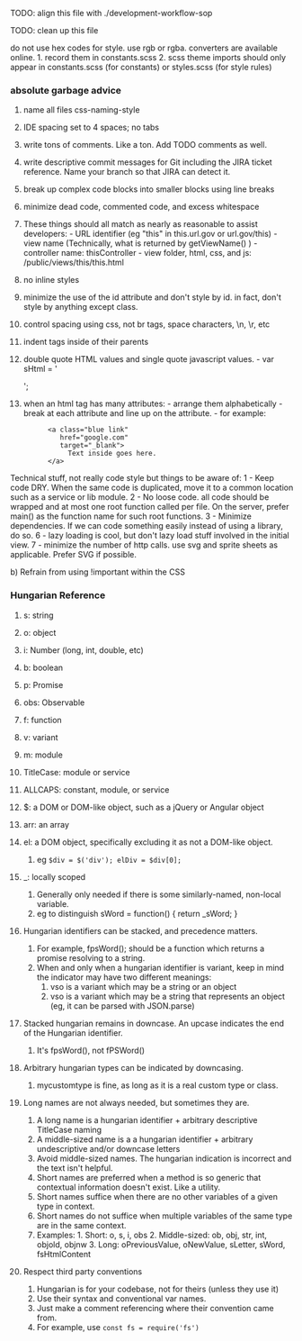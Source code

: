 TODO: align this file with ./development-workflow-sop

TODO: clean up this file

do not use hex codes for style. use rgb or rgba. converters are available online. 1. record them in constants.scss 2. scss theme imports should only appear in constants.scss (for constants) or styles.scss (for style rules)

### absolute garbage advice

1.  name all files css-naming-style
2.  IDE spacing set to 4 spaces; no tabs
3.  write tons of comments. Like a ton. Add TODO comments as well.
4.  write descriptive commit messages for Git including the JIRA ticket reference. Name your branch so that JIRA can detect it.
5.  break up complex code blocks into smaller blocks using line breaks
6.  minimize dead code, commented code, and excess whitespace
7.  These things should all match as nearly as reasonable to assist developers: - URL identifier (eg "this" in this.url.gov or url.gov/this) - view name (Technically, what is returned by getViewName() ) - controller name: thisController - view folder, html, css, and js: /public/views/this/this.html
8.  no inline styles
9.  minimize the use of the id attribute and don't style by id. in fact, don't style by anything except class.
10. control spacing using css, not br tags, space characters, \n, \r, etc
11. indent tags inside of their parents
12. double quote HTML values and single quote javascript values. - var sHtml = '<div class="this is why"></div>';
13. when an html tag has many attributes: - arrange them alphabetically - break at each attribute and line up on the attribute. - for example:

              <a class="blue link"
                 href="google.com"
                 target="_blank">
                   Text inside goes here.
              </a>

Technical stuff, not really code style but things to be aware of:
1 - Keep code DRY. When the same code is duplicated, move it to a common location such as a service or lib module.
2 - No loose code. all code should be wrapped and at most one root function called per file. On the server, prefer main() as the function name for such root functions.
3 - Minimize dependencies. If we can code something easily instead of using a library, do so.
6 - lazy loading is cool, but don't lazy load stuff involved in the initial view.
7 - minimize the number of http calls. use svg and sprite sheets as applicable. Prefer SVG if possible.

b) Refrain from using !important within the CSS

### Hungarian Reference

1.  s: string
2.  o: object
3.  i: Number (long, int, double, etc)
4.  b: boolean
5.  p: Promise
6.  obs: Observable
7.  f: function
8.  v: variant
9.  m: module
10. TitleCase: module or service
11. ALLCAPS: constant, module, or service
12. \$: a DOM or DOM-like object, such as a jQuery or Angular object
13. arr: an array
14. el: a DOM object, specifically excluding it as not a DOM-like object.

    1.  eg `$div = $('div'); elDiv = $div[0];`

15. \_: locally scoped

    1.  Generally only needed if there is some similarly-named, non-local variable.
    1.  eg to distinguish sWord = function() { return \_sWord; }

16. Hungarian identifiers can be stacked, and precedence matters.

    1.  For example, fpsWord(); should be a function which returns a promise resolving to a string.
    1.  When and only when a hungarian identifier is variant, keep in mind the indicator may have two different meanings:
        1.  vso is a variant which may be a string or an object
        2.  vso is a variant which may be a string that represents an object (eg, it can be parsed with JSON.parse)

17. Stacked hungarian remains in downcase. An upcase indicates the end of the Hungarian identifier.

    1.  It's fpsWord(), not fPSWord()

18. Arbitrary hungarian types can be indicated by downcasing.

    1.  mycustomtype is fine, as long as it is a real custom type or class.

19. Long names are not always needed, but sometimes they are.

    1.  A long name is a hungarian identifier + arbitrary descriptive TitleCase naming
    1.  A middle-sized name is a a hungarian identifier + arbitrary undescriptive and/or downcase letters
    1.  Avoid middle-sized names. The hungarian indication is incorrect and the text isn't helpful.
    1.  Short names are preferred when a method is so generic that contextual information doesn't exist. Like a utility.
    1.  Short names suffice when there are no other variables of a given type in context.
    1.  Short names do not suffice when multiple variables of the same type are in the same context.
    1.  Examples: 1. Short: o, s, i, obs 2. Middle-sized: ob, obj, str, int, objold, objnw 3. Long: oPreviousValue, oNewValue, sLetter, sWord, fsHtmlContent

20. Respect third party conventions

    1.  Hungarian is for your codebase, not for theirs (unless they use it)
    2.  Use their syntax and conventional var names.
    3.  Just make a comment referencing where their convention came from.
    4.  For example, use `const fs = require('fs')`
